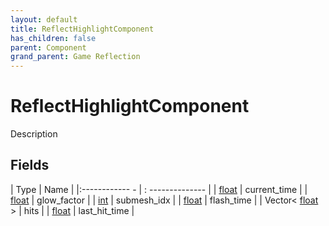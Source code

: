 ```yaml
---
layout: default
title: ReflectHighlightComponent
has_children: false
parent: Component
grand_parent: Game Reflection
---
```

# ReflectHighlightComponent
Description 

## Fields
| Type | Name |
|:------------ - | : -------------- |
| [float](game-reflection/components/float.md) | current_time |
| [float](game-reflection/components/float.md) | glow_factor |
| [int](game-reflection/enums/int.md) | submesh_idx |
| [float](game-reflection/components/float.md) | flash_time |
| Vector< [float](game-reflection/components/float.md) > | hits |
| [float](game-reflection/components/float.md) | last_hit_time |
